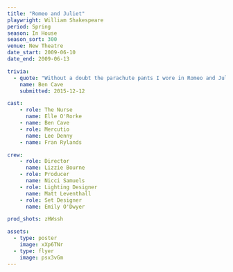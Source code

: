```yaml
---
title: "Romeo and Juliet"
playwright: William Shakespeare
period: Spring
season: In House
season_sort: 300
venue: New Theatre
date_start: 2009-06-10
date_end: 2009-06-13

trivia:
  - quote: "Without a doubt the parachute pants I wore in Romeo and Juliet. They were brilliant. Incredibly flattering."
    name: Ben Cave
    submitted: 2015-12-12

cast:
    - role: The Nurse
      name: Elle O'Rorke
    - name: Ben Cave
    - role: Mercutio
      name: Lee Denny
    - name: Fran Rylands

crew:
    - role: Director
      name: Lizzie Bourne
    - role: Producer
      name: Nicci Samuels
    - role: Lighting Designer
      name: Matt Leventhall
    - role: Set Designer
      name: Emily O'Dwyer

prod_shots: zHWssh

assets:
  - type: poster
    image: xXp6TNr
  - type: flyer
    image: psx3vGm
---
```

